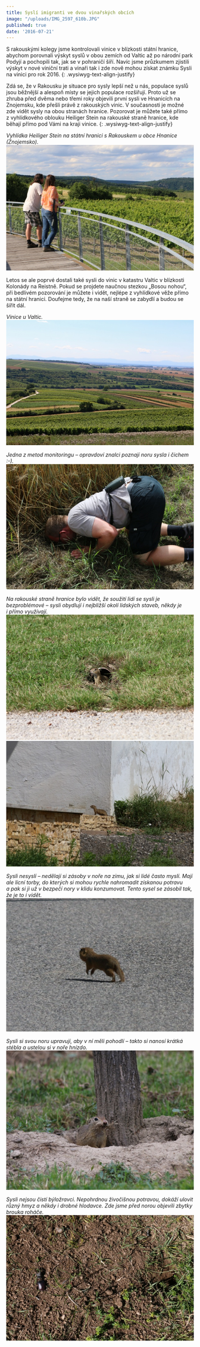 ```yaml
---
title: Syslí imigranti ve dvou vinařských obcích
image: "/uploads/IMG_2597_610b.JPG"
published: true
date: '2016-07-21'
---
```

S rakouskými kolegy jsme kontrolovali vinice v blízkosti státní hranice,
abychom porovnali výskyt syslů v obou zemích od Valtic až po národní
park Podyjí a pochopili tak, jak se v pohraničí šíří. Navíc jsme
průzkumem zjistili výskyt v nové viniční trati a vinaři tak i zde nově
mohou získat známku Sysli na vinici pro rok 2016.
{: .wysiwyg-text-align-justify}

Zdá se, že v Rakousku je situace pro sysly lepší než u nás, populace
syslů jsou běžnější a alespoň místy se jejich populace rozšiřují. Proto
už se zhruba před dvěma nebo třemi roky objevili první sysli ve
Hnanicích na Znojemsku, kde přešli právě z rakouských
vinic. V současnosti je možné zde vidět sysly na obou stranách
hranice. Pozorovat je můžete také přímo z vyhlídkového oblouku Heiliger
Stein na rakouské straně hranice, kde běhají přímo pod Vámi na kraji
vinice.
{: .wysiwyg-text-align-justify}

*Vyhlídka Heiliger Stein na státní hranici s Rakouskem u obce Hnanice
(Znojemsko).*
![](/uploads/IMG_2643_.JPG)

Letos se ale poprvé dostali také sysli do vinic v katastru Valtic
v blízkosti Kolonády na Reistně. Pokud se projdete naučnou stezkou
„Bosou nohou“, při bedlivém pozorování je můžete i vidět, nejlépe
z vyhlídkové věže přímo na státní hranici. Doufejme tedy, že na naší
straně se zabydlí a budou se šířit dál.

*Vinice u Valtic.*
![](/uploads/a_IMG_2556b_610.JPG)

*Jedna z metod monitoringu – opravdoví znalci poznají noru sysla
i čichem :-).*
![](/uploads/a_IMG_2624_610.JPG)

*Na rakouské straně hranice bylo vidět, že soužití lidí se sysli je
bezproblémové – sysli obydlují i nejbližší okolí lidských staveb, někdy
je i přímo využívají.*
![](/uploads/a_IMG_2635_610.JPG)
![](/uploads/a_IMG_2592_610.JPG)

*Sysli nesyslí – nedělají si zásoby v noře na zimu, jak si lidé často
myslí. Mají ale lícní torby, do kterých si mohou rychle nahromadit
získanou potravu a pak si ji už v bezpečí nory v klidu konzumovat. Tento
sysel se zásobil tak, že je to i vidět.*
![](/uploads/a_IMG_2590_610.JPG)

*Sysli si svou noru upravují, aby v ní měli pohodlí – takto si nanosí
krátká stébla a ustelou si v noře hnízdo.*
![](/uploads/a_IMG_2615_610.JPG)

*Sysli nejsou čistí býložravci. Nepohrdnou živočišnou potravou, dokáží
ulovit různý hmyz a někdy i drobné hlodavce. Zde jsme před norou
objevili zbytky brouka roháče.*
![](/uploads/a_IMG_2551_610.JPG)
